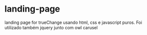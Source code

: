 # landing-page
landing page for trueChange usando html, css e javascript puros.
Foi utilizado também jquery junto com owl carusel
